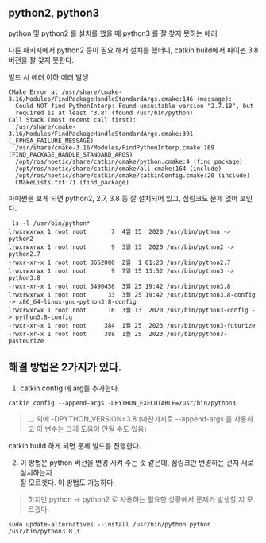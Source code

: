## python2, python3 
python 및 python2 를 설치를 했을 때 python3 를 잘 찾지 못하는 에러   

다른 패키지에서 python2 등이 필요 해서 설치를 했더니, catkin build에서 파이썬 3.8 버전을 잘 찾지 못한다.

빌드 시 에러 이하 에러 발생
```
CMake Error at /usr/share/cmake-3.16/Modules/FindPackageHandleStandardArgs.cmake:146 (message):
  Could NOT find PythonInterp: Found unsuitable version "2.7.18", but
  required is at least "3.8" (found /usr/bin/python)
Call Stack (most recent call first):
  /usr/share/cmake-3.16/Modules/FindPackageHandleStandardArgs.cmake:391 (_FPHSA_FAILURE_MESSAGE)
  /usr/share/cmake-3.16/Modules/FindPythonInterp.cmake:169 (FIND_PACKAGE_HANDLE_STANDARD_ARGS)
  /opt/ros/noetic/share/catkin/cmake/python.cmake:4 (find_package)
  /opt/ros/noetic/share/catkin/cmake/all.cmake:164 (include)
  /opt/ros/noetic/share/catkin/cmake/catkinConfig.cmake:20 (include)
  CMakeLists.txt:71 (find_package)
```

파이썬을 보게 되면 python2, 2.7, 3.8 등 잘 설치되어 있고, 심링크도 문제 없어 보인다.
```
 ls -l /usr/bin/python*
lrwxrwxrwx 1 root root       7  4월 15  2020 /usr/bin/python -> python2
lrwxrwxrwx 1 root root       9  3월 13  2020 /usr/bin/python2 -> python2.7
-rwxr-xr-x 1 root root 3662000  2월  1 01:23 /usr/bin/python2.7
lrwxrwxrwx 1 root root       9  7월 15 13:52 /usr/bin/python3 -> python3.8
-rwxr-xr-x 1 root root 5490456  3월 25 19:42 /usr/bin/python3.8
lrwxrwxrwx 1 root root      33  3월 25 19:42 /usr/bin/python3.8-config -> x86_64-linux-gnu-python3.8-config
lrwxrwxrwx 1 root root      16  3월 13  2020 /usr/bin/python3-config -> python3.8-config
-rwxr-xr-x 1 root root     384  1월 25  2023 /usr/bin/python3-futurize
-rwxr-xr-x 1 root root     388  1월 25  2023 /usr/bin/python3-pasteurize
```

## 해결 방법은 2가지가 있다.
1. catkin config 에 arg를 추가한다.   

```
catkin config --append-args -DPYTHON_EXECUTABLE=/usr/bin/python3
```

> 그 외에 -DPYTHON_VERSION=3.8 (마찬가지로  --append-args 를 사용하고 이 변수는 크게 도움이 안될 수도 있음)   

catkin build 하게 되면 문제 빌드를 진행한다.


2. 이 방법은 python 버전을 변경 시켜 주는 것 같은데, 심링크만 변경하는 건지 새로 설치하는지  
잘 모르겟다. 이 방법도 가능하다.   
> 하지만 python -> python2 로 사용하는 필요한 상황에서 문제가 발생할 지 모르겠다.

```
sudo update-alternatives --install /usr/bin/python python /usr/bin/python3.8 3
```
